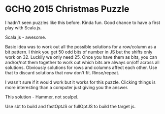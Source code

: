 # GCHQ 2015 Christmas Puzzle

I hadn't seen puzzles like this before. Kinda fun. Good chance to have a first play with Scala.js.

Scala.js - awesome.

Basic idea was to work out all the possible solutions for a row/column as a bit pattern. I think you get 50 odd bits of number in JS but the shifts only work on 32. Luckily we only need 25. Once you have them as bits, you can and/or/not them together to work out which bits are always on/off across all solutions. Obviously solutions for rows and columns affect each other. Use that to discard solutions that now don't fit. Rinse/repeat.

I wasn't sure if it would work but it works for this puzzle. Clicking things is more interesting than a computer just giving you the answer.

This solution - Hammer, not scalpel.

Use sbt to build and fastOptJS or fullOptJS to build the target js.

